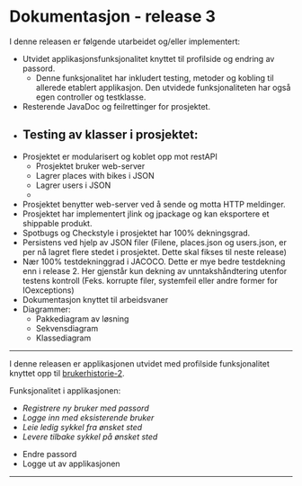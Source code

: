 
# Dokumentasjon - release 3

I denne releasen er følgende utarbeidet og/eller implementert:
- Utvidet applikasjonsfunksjonalitet knyttet til profilside og endring av passord.
  -  Denne funksjonalitet har inkludert testing, metoder og kobling til allerede etablert applikasjon. Den utvidede funksjonaliteten har også egen controller og testklasse.
- Resterende JavaDoc og feilrettinger for prosjektet.
- Testing av klasser i prosjektet:
    - 
- Prosjektet er modularisert og koblet opp mot restAPI
  - Prosjektet bruker web-server
  - Lagrer places with bikes i JSON
  - Lagrer users i JSON
  - 
- Prosjektet benytter web-server ved å sende og motta HTTP meldinger.
- Prosjektet har implementert jlink og jpackage og kan eksportere et shippable produkt.
-  Spotbugs og Checkstyle i prosjektet har 100% dekningsgrad.
- Persistens ved hjelp av JSON filer (Filene, places.json og users.json, er per nå lagret flere stedet i prosjektet. Dette skal fikses til neste release)
-  Nær 100% testdekninggrad i JACOCO. Dette er mye bedre testdekning enn i release 2. Her gjenstår kun dekning av unntakshåndtering utenfor testens kontroll (Feks. korrupte filer, systemfeil eller andre former for IOexceptions)
- Dokumentasjon knyttet til arbeidsvaner
- Diagrammer:
  - Pakkediagram av løsning
  - Sekvensdiagram
  - Klassediagram

---

I denne releasen er applikasjonen utvidet med profilside funksjonalitet knyttet opp til [brukerhistorie-2](../2247/readme.md#brukerhistorie-2). 


Funksjonalitet i applikasjonen:
- *Registrere ny bruker med passord*
- *Logge inn med eksisterende bruker*
- *Leie ledig sykkel fra ønsket sted*
- *Levere tilbake sykkel på ønsket sted*
+ Endre passord
+ Logge ut av applikasjonen

---